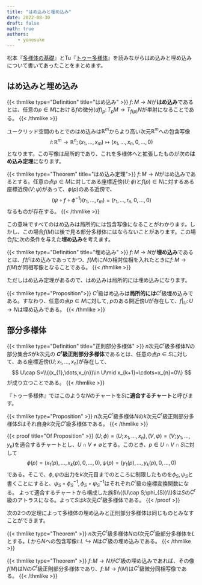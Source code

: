 ```yaml
---
title: "はめ込みと埋め込み"
date: 2022-08-30
draft: false
math: true
authors:
    - yonesuke
---
```


松本『[多様体の基礎](http://www.utp.or.jp/book/b302120.html)』とTu『[トゥー多様体](https://www.shokabo.co.jp/mybooks/ISBN978-4-7853-1586-3.htm)』を読みながらはめ込みと埋め込みについて書いてあったことをまとめます。

## はめ込みと埋め込み

{{< thmlike type="Definition" title="はめ込み" >}}
$f\colon M\to N$が**はめ込み**であるとは、任意の$p\in M$における$f$の微分$(df) _ {p}\colon T_{p} M\to T_{f(p)} N$が単射になることである。
{{< /thmlike >}}

ユークリッド空間のもとでのはめ込みは$\mathbb{R}^{m}$からより高い次元$\mathbb{R}^{m}$への包含写像
$$
i\colon\mathbb{R}^{m}\to\mathbb{R}^{n};(x_{1},\dots,x_{m})\mapsto(x_{1},\dots,x_{n},0,\dots,0)
$$
となります。この写像は局所的であり、これを多様体へと拡張したものが次の**はめ込み定理**になります。

{{< thmlike type="Theorem" title="はめ込み定理">}}
$f\colon M\to N$がはめ込みであるとする。任意の点$p\in M$に対してある座標近傍$(U;\phi)$と$f(p)\in N$に対するある座標近傍$(V;\psi)$があって、$\phi(p)$のある近傍で、
$$
(\psi\circ f\circ \phi^{-1})(r_{1},\dots,r_{m})=(r_{1},\dots,r_{n},0,\dots,0)
$$
なるものが存在する。
{{< /thmlike >}}

この意味ですべてのはめ込みは局所的には包含写像になることがわかります。しかし、この場合$f(M)$は後で見る部分多様体にはならないことがあります。この場合$f$に次の条件を与えた**埋め込み**を考えます。

{{< thmlike type="Definition" title="埋め込み" >}}
$f\colon M\to N$が**埋め込み**であるとは、$f$がはめ込みであってかつ、$f(M)$に$N$の相対位相を入れたときに$f\colon M\to f(M)$が同相写像となることである。
{{< /thmlike >}}

ただしはめ込み定理があるので、はめ込みは局所的には埋め込みになります。

{{< thmlike type="Proposition">}}
$C^{r}$級はめ込みは**局所的には**$C^{r}$級埋め込みである。すなわり、任意の点$p\in M$に対して,
$p$のある開近傍$U$が存在して、$f|_{U}\colon U\to N$は埋め込みである。
{{< /thmlike >}}

## 部分多様体
{{< thmlike type="Definition" title="正則部分多様体" >}}
$n$次元$C^{r}$級多様体$N$の部分集合$S$が$k$次元の **$C^{r}$級正則部分多様体**であるとは、任意の点$p\in S$に対して、ある座標近傍$(U;x_{1},\dots,x_{n})$が存在して、
$$
U\cap S=\\{(x_{1},\dots,x_{n})\in U\mid x_{k+1}=\cdots=x_{n}=0\\}
$$
が成り立つことである。
{{< /thmlike >}}

『トゥー多様体』ではこのような$N$のチャートを$S$に**適合するチャート**と呼びます。

{{< thmlike type="Proposition" >}}
$n$次元$C^{r}$級多様体$N$の$k$次元$C^{r}$級正則部分多様体$S$はそれ自身$k$次元$C^{r}$級多様体である。
{{< /thmlike >}}

{{< proof title="Of Proposition" >}}
$(U;\phi)=(U;x_{1},\dots,x_{n}),(V,\psi)=(V;y_{1},\dots,y_{n})$を適合するチャートとし、$U\cap V\ne\emptyset$とする。このとき、$p\in U\cap V\cap S$に対して
$$
\phi(p)=(x_{1}(p),\dots,x_{k}(p),0,\dots,0),\psi(p)=(y_{1}(p),\dots,y_{k}(p),0,\dots,0)
$$
である。そこで、$\phi,\psi$の出力を$k$次元目までのところに制限したものを$\phi_{S},\psi_{S}$と書くことにすると、$\psi_{S}\circ\phi_{S}^{-1},\phi_{S}\circ\psi_{S}^{-1}$はそれぞれ$C^{r}$級の座標変換関数になる。
よって適合するチャートから構成した族$\\{(U\cap S;\phi_{S})\\}$は$S$の$C^{r}$級のアトラスになる。よって$S$は$k$次元$C^{r}$級多様体である。
{{< /proof >}}

次の2つの定理によって多様体の埋め込みと正則部分多様体は同じものとみなすことができます。

{{< thmlike type="Theorem" >}}
$n$次元$C^{r}$級多様体$N$の$l$次元$C^{r}$級部分多様体を$L$とする。$L$から$N$への包含写像$i\colon L\hookrightarrow N$は$C^{r}$級の埋め込みである。
{{< /thmlike >}}

{{< thmlike type="Theorem" >}}
$f\colon M\to N$が$C^{r}$級の埋め込みであれば、その像$f(M)$は$N$の$C^{r}$級正則部分多様体であり、$f\colon M\to f(M)$は$C^{r}$級微分同相写像である。
{{< /thmlike >}}